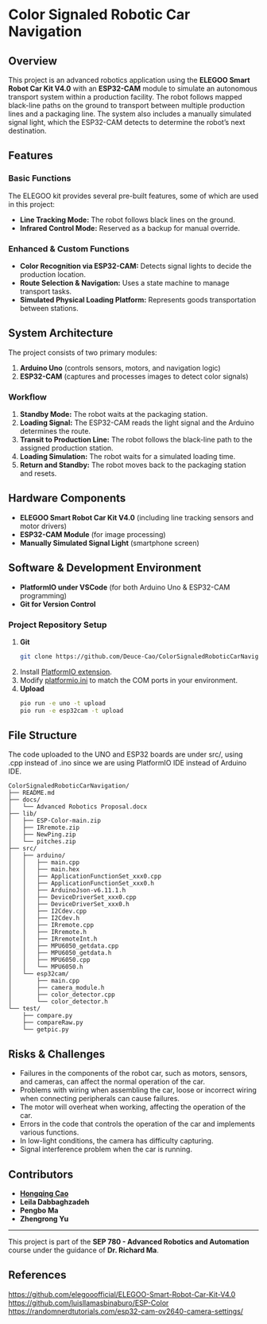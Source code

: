 # Color Signaled Robotic Car Navigation

## Overview
This project is an advanced robotics application using the **ELEGOO Smart Robot Car Kit V4.0** with an **ESP32-CAM** module to simulate an autonomous transport system within a production facility. The robot follows mapped black-line paths on the ground to transport between multiple production lines and a packaging line. The system also includes a manually simulated signal light, which the ESP32-CAM detects to determine the robot’s next destination.

## Features
### **Basic Functions**
The ELEGOO kit provides several pre-built features, some of which are used in this project:
- **Line Tracking Mode:** The robot follows black lines on the ground.
- **Infrared Control Mode:** Reserved as a backup for manual override.

### **Enhanced & Custom Functions**
- **Color Recognition via ESP32-CAM:** Detects signal lights to decide the production location.
- **Route Selection & Navigation:** Uses a state machine to manage transport tasks.
- **Simulated Physical Loading Platform:** Represents goods transportation between stations.

## System Architecture
The project consists of two primary modules:
1. **Arduino Uno** (controls sensors, motors, and navigation logic)
2. **ESP32-CAM** (captures and processes images to detect color signals)

### **Workflow**
1. **Standby Mode:** The robot waits at the packaging station.
2. **Loading Signal:** The ESP32-CAM reads the light signal and the Arduino determines the route.
4. **Transit to Production Line:** The robot follows the black-line path to the assigned production station.
5. **Loading Simulation:** The robot waits for a simulated loading time.
6. **Return and Standby:** The robot moves back to the packaging station and resets.

## Hardware Components
- **ELEGOO Smart Robot Car Kit V4.0** (including line tracking sensors and motor drivers)
- **ESP32-CAM Module** (for image processing)
- **Manually Simulated Signal Light** (smartphone screen)

## Software & Development Environment
- **PlatformIO under VSCode** (for both Arduino Uno & ESP32-CAM programming)
- **Git for Version Control**

### **Project Repository Setup**
1. **Git**
   ```sh
   git clone https://github.com/Deuce-Cao/ColorSignaledRoboticCarNavigation.git
   ```
2. Install [PlatformIO extension](https://platformio.org/install/ide?install=vscode). 
3. Modify [platformio.ini](/platformio.ini) to match the COM ports in your environment. 
4. **Upload**
   ```sh
   pio run -e uno -t upload
   pio run -e esp32cam -t upload
   ```

## File Structure
The code uploaded to the UNO and ESP32 boards are under src/, using .cpp instead of .ino since we are using PlatformIO IDE instead of Arduino IDE. 
```
ColorSignaledRoboticCarNavigation/
├── README.md
├── docs/
│   └── Advanced Robotics Proposal.docx
├── lib/
│   ├── ESP-Color-main.zip
│   ├── IRremote.zip
│   ├── NewPing.zip
│   └── pitches.zip
├── src/
│   ├── arduino/
│   │   ├── main.cpp
│   │   ├── main.hex
│   │   ├── ApplicationFunctionSet_xxx0.cpp
│   │   ├── ApplicationFunctionSet_xxx0.h
│   │   ├── ArduinoJson-v6.11.1.h
│   │   ├── DeviceDriverSet_xxx0.cpp
│   │   ├── DeviceDriverSet_xxx0.h
│   │   ├── I2Cdev.cpp
│   │   ├── I2Cdev.h
│   │   ├── IRremote.cpp
│   │   ├── IRremote.h
│   │   ├── IRremoteInt.h
│   │   ├── MPU6050_getdata.cpp
│   │   ├── MPU6050_getdata.h
│   │   ├── MPU6050.cpp
│   │   └── MPU6050.h
│   └── esp32cam/
│       ├── main.cpp
│       ├── camera_module.h
│       ├── color_detector.cpp
│       └── color_detector.h
└── test/
    ├── compare.py
    ├── compareRaw.py
    └── getpic.py
```

## Risks & Challenges
- Failures in the components of the robot car, such as motors, sensors, and cameras, can affect the normal operation of the car.
- Problems with wiring when assembling the car, loose or incorrect wiring when connecting peripherals can cause failures.
- The motor will overheat when working, affecting the operation of the car.
- Errors in the code that controls the operation of the car and implements various functions.
- In low-light conditions, the camera has difficulty capturing.
- Signal interference problem when the car is running.


## Contributors
- **[Hongqing Cao](https://www.github.com/Deuce-Cao)**
- **Leila Dabbaghzadeh**
- **Pengbo Ma**
- **Zhengrong Yu**

---
This project is part of the **SEP 780 - Advanced Robotics and Automation** course under the guidance of **Dr. Richard Ma**.

## References
https://github.com/elegooofficial/ELEGOO-Smart-Robot-Car-Kit-V4.0
https://github.com/luisllamasbinaburo/ESP-Color
https://randomnerdtutorials.com/esp32-cam-ov2640-camera-settings/
